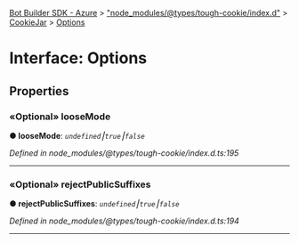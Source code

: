 [Bot Builder SDK - Azure](../README.md) > ["node_modules/@types/tough-cookie/index.d"](../modules/_node_modules__types_tough_cookie_index_d_.md) > [CookieJar](../classes/_node_modules__types_tough_cookie_index_d_.cookiejar.md) > [Options](../interfaces/_node_modules__types_tough_cookie_index_d_.cookiejar.options.md)



# Interface: Options


## Properties
<a id="loosemode"></a>

### «Optional» looseMode

**●  looseMode**:  *`undefined`⎮`true`⎮`false`* 

*Defined in node_modules/@types/tough-cookie/index.d.ts:195*





___

<a id="rejectpublicsuffixes"></a>

### «Optional» rejectPublicSuffixes

**●  rejectPublicSuffixes**:  *`undefined`⎮`true`⎮`false`* 

*Defined in node_modules/@types/tough-cookie/index.d.ts:194*





___


